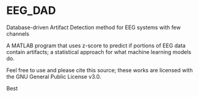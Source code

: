 # EEG_DAD
Database-driven Artifact Detection method for EEG systems with few channels

A MATLAB program that uses z-score to predict if portions of EEG data contain artifacts; a statistical approach for what machine learning models do.

Feel free to use and please cite this source; these works are licensed with the GNU General Public License v3.0.  

Best
